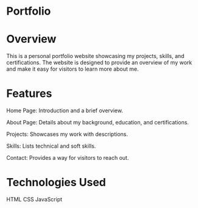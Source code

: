 # Portfolio
# Overview
This is a personal portfolio website showcasing my projects, skills, and certifications. The website is designed to provide an overview of my work and make it easy for visitors to learn more about me.

# Features
Home Page: Introduction and a brief overview.

About Page: Details about my background, education, and certifications.

Projects: Showcases my work with descriptions.

Skills: Lists technical and soft skills.

Contact: Provides a way for visitors to reach out.

# Technologies Used
HTML
CSS
JavaScript
